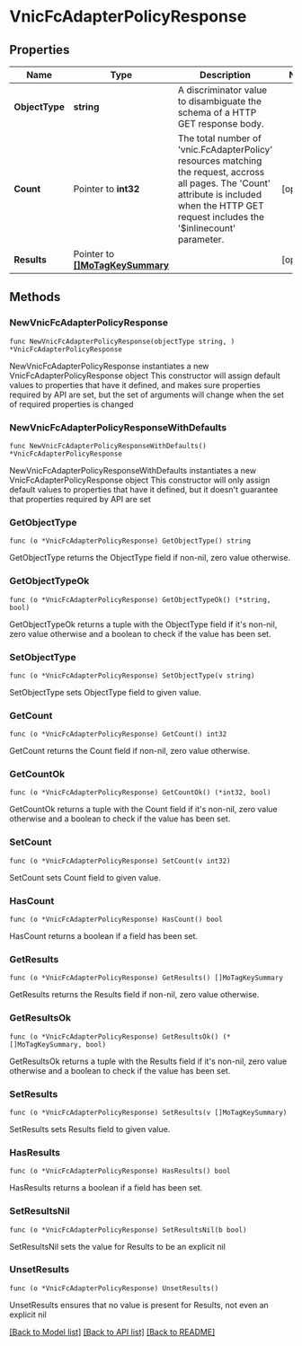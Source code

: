 # VnicFcAdapterPolicyResponse

## Properties

Name | Type | Description | Notes
------------ | ------------- | ------------- | -------------
**ObjectType** | **string** | A discriminator value to disambiguate the schema of a HTTP GET response body. | 
**Count** | Pointer to **int32** | The total number of &#39;vnic.FcAdapterPolicy&#39; resources matching the request, accross all pages. The &#39;Count&#39; attribute is included when the HTTP GET request includes the &#39;$inlinecount&#39; parameter. | [optional] 
**Results** | Pointer to [**[]MoTagKeySummary**](MoTagKeySummary.md) |  | [optional] 

## Methods

### NewVnicFcAdapterPolicyResponse

`func NewVnicFcAdapterPolicyResponse(objectType string, ) *VnicFcAdapterPolicyResponse`

NewVnicFcAdapterPolicyResponse instantiates a new VnicFcAdapterPolicyResponse object
This constructor will assign default values to properties that have it defined,
and makes sure properties required by API are set, but the set of arguments
will change when the set of required properties is changed

### NewVnicFcAdapterPolicyResponseWithDefaults

`func NewVnicFcAdapterPolicyResponseWithDefaults() *VnicFcAdapterPolicyResponse`

NewVnicFcAdapterPolicyResponseWithDefaults instantiates a new VnicFcAdapterPolicyResponse object
This constructor will only assign default values to properties that have it defined,
but it doesn't guarantee that properties required by API are set

### GetObjectType

`func (o *VnicFcAdapterPolicyResponse) GetObjectType() string`

GetObjectType returns the ObjectType field if non-nil, zero value otherwise.

### GetObjectTypeOk

`func (o *VnicFcAdapterPolicyResponse) GetObjectTypeOk() (*string, bool)`

GetObjectTypeOk returns a tuple with the ObjectType field if it's non-nil, zero value otherwise
and a boolean to check if the value has been set.

### SetObjectType

`func (o *VnicFcAdapterPolicyResponse) SetObjectType(v string)`

SetObjectType sets ObjectType field to given value.


### GetCount

`func (o *VnicFcAdapterPolicyResponse) GetCount() int32`

GetCount returns the Count field if non-nil, zero value otherwise.

### GetCountOk

`func (o *VnicFcAdapterPolicyResponse) GetCountOk() (*int32, bool)`

GetCountOk returns a tuple with the Count field if it's non-nil, zero value otherwise
and a boolean to check if the value has been set.

### SetCount

`func (o *VnicFcAdapterPolicyResponse) SetCount(v int32)`

SetCount sets Count field to given value.

### HasCount

`func (o *VnicFcAdapterPolicyResponse) HasCount() bool`

HasCount returns a boolean if a field has been set.

### GetResults

`func (o *VnicFcAdapterPolicyResponse) GetResults() []MoTagKeySummary`

GetResults returns the Results field if non-nil, zero value otherwise.

### GetResultsOk

`func (o *VnicFcAdapterPolicyResponse) GetResultsOk() (*[]MoTagKeySummary, bool)`

GetResultsOk returns a tuple with the Results field if it's non-nil, zero value otherwise
and a boolean to check if the value has been set.

### SetResults

`func (o *VnicFcAdapterPolicyResponse) SetResults(v []MoTagKeySummary)`

SetResults sets Results field to given value.

### HasResults

`func (o *VnicFcAdapterPolicyResponse) HasResults() bool`

HasResults returns a boolean if a field has been set.

### SetResultsNil

`func (o *VnicFcAdapterPolicyResponse) SetResultsNil(b bool)`

 SetResultsNil sets the value for Results to be an explicit nil

### UnsetResults
`func (o *VnicFcAdapterPolicyResponse) UnsetResults()`

UnsetResults ensures that no value is present for Results, not even an explicit nil

[[Back to Model list]](../README.md#documentation-for-models) [[Back to API list]](../README.md#documentation-for-api-endpoints) [[Back to README]](../README.md)


